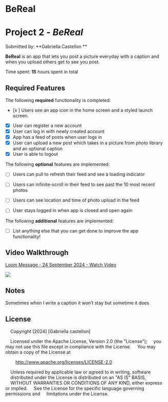 # BeReal
# Project 2 - *BeReal*

Submitted by: **Gabriella Castellon **

**BeReal** is an app that lets you post a picture everyday with a caption and when you upload others get to see you post. 

Time spent: **15** hours spent in total

## Required Features

The following **required** functionality is completed:

- [x ] Users see an app icon in the home screen and a styled launch screen.
- [x] User can register a new account
- [x] User can log in with newly created account
- [x] App has a feed of posts when user logs in
- [x] User can upload a new post which takes in a picture from photo library and an optional caption    
- [x] User is able to logout    
 
The following **optional** features are implemented:

- [ ] Users can pull to refresh their feed and see a loading indicator
- [ ] Users can infinite-scroll in their feed to see past the 10 most recent photos
- [ ] Users can see location and time of photo upload in the feed    
- [ ] User stays logged in when app is closed and open again    


The following **additional** features are implemented:

- [ ] List anything else that you can get done to improve the app functionality!

## Video Walkthrough

<div>
    <a href="https://www.loom.com/share/609d20e46f9344b69a914e7bb7d32158">
      <p>Loom Message - 24 September 2024 - Watch Video</p>
    </a>
    <a href="https://www.loom.com/share/609d20e46f9344b69a914e7bb7d32158">
      <img style="max-width:300px;" src="https://cdn.loom.com/sessions/thumbnails/609d20e46f9344b69a914e7bb7d32158-1735263f5fa9224f-full-play.gif">
    </a>
  </div>

## Notes

Sometimes when I write a caption it won’t stay but sometime it does

## License

    Copyright [2024] [Gabriella castellon]

    Licensed under the Apache License, Version 2.0 (the "License");
    you may not use this file except in compliance with the License.
    You may obtain a copy of the License at

        http://www.apache.org/licenses/LICENSE-2.0

    Unless required by applicable law or agreed to in writing, software
    distributed under the License is distributed on an "AS IS" BASIS,
    WITHOUT WARRANTIES OR CONDITIONS OF ANY KIND, either express or implied.
    See the License for the specific language governing permissions and
    limitations under the License.

